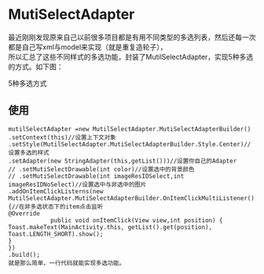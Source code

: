 # MutiSelectAdapter

最近刚刚发现原来自己以前很多项目都是有用不同类型的多选列表，然后还每一次都是自己写xml与model来实现（就是重复造轮子），<br>
所以汇总了这些不同样式的多选功能，封装了MutilSelectAdapter，实现5种多选的方式。如下图：<br>

5种多选方式<br>
 
## 使用
```
mutilSelectAdapter =new MutilSelectAdapter.MutiSelectAdapterBuilder()
.setContext(this)//设置上下文对象
.setStyle(MutilSelectAdapter.MutiSelectAdapterBuilder.Style.Center)//设置多选的样式
.setAdapter(new StringAdapter(this,getList()))//设置你自己的Adapter
// .setMutiSelectDrawable(int color)//设置选中的背景颜色
// .setMutiSelectDrawable(int imageResIDSelect,int imageResIDNoSelect)//设置选中与非选中的图片
.addOnItemClickListerns(new MutilSelectAdapter.MutiSelectAdapterBuilder.OnItemClickMultiListener() {//在非多选状态下的item点击监听
@Override
            public void onItemClick(View view,int position) {
Toast.makeText(MainActivity.this, getList().get(position), Toast.LENGTH_SHORT).show();
}
})
.build();
就是那么简单，一行代码就能实现多选功能。
